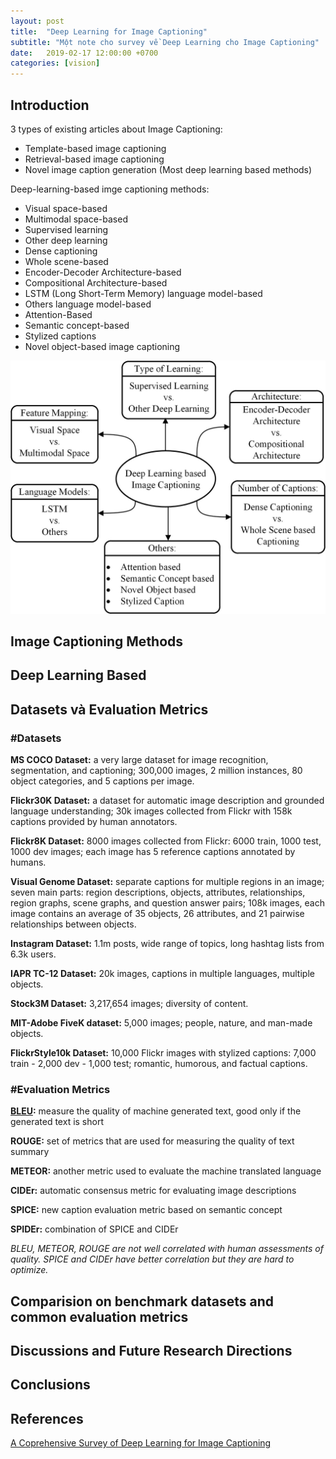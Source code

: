 ```yaml
---
layout: post
title:  "Deep Learning for Image Captioning"
subtitle: "Một note cho survey về Deep Learning cho Image Captioning"
date:   2019-02-17 12:00:00 +0700
categories: [vision]
---
```


## Introduction

3 types of existing articles about Image Captioning:
- Template-based image captioning 
- Retrieval-based image captioning
- Novel image caption generation (Most deep learning based methods)

Deep-learning-based imge captioning methods:

- Visual space-based
- Multimodal space-based
- Supervised learning
- Other deep learning
- Dense captioning
- Whole scene-based
- Encoder-Decoder Architecture-based
- Compositional Architecture-based
- LSTM (Long Short-Term Memory) language model-based
- Others language model-based
- Attention-Based
- Semantic concept-based
- Stylized captions
- Novel object-based image captioning

![](/assets/images/taxonomy-image-captioning.png)
## Image Captioning Methods

## Deep Learning Based

## Datasets và Evaluation Metrics

### #Datasets

**MS COCO Dataset:** a very large dataset for image recognition, segmentation, and captioning; 300,000 images, 2 million instances, 80 object categories, and 5 captions per image.

**Flickr30K Dataset:** a dataset for automatic image description and grounded language understanding; 30k images collected from Flickr with 158k captions provided by human annotators.

**Flickr8K Dataset:** 8000 images collected from Flickr: 6000 train, 1000 test, 1000 dev images; each image has 5 reference captions annotated by humans.

**Visual Genome Dataset:** separate captions for multiple regions in an image; seven main parts: region descriptions, objects, attributes, relationships, region graphs, scene graphs, and question answer pairs; 108k images, each image contains an average of 35 objects, 26 attributes, and 21 pairwise relationships between objects.

**Instagram Dataset:** 1.1m posts, wide range of topics, long hashtag lists from 6.3k users.

**IAPR TC-12 Dataset:** 20k images, captions in multiple languages, multiple objects.

**Stock3M Dataset:** 3,217,654 images; diversity of content.

**MIT-Adobe FiveK dataset:** 5,000 images; people, nature, and man-made objects.

**FlickrStyle10k Dataset:** 10,000 Flickr images with stylized captions: 7,000 train - 2,000 dev - 1,000 test; romantic, humorous, and factual captions.

### #Evaluation Metrics

**[BLEU](https://lego1st.github.io/nlp/2019/02/16/bleu-101.html):** measure the quality of machine generated text, good only if the generated text is short

**ROUGE:** set of metrics that are used for measuring the quality of text summary

**METEOR:** another metric used to evaluate the machine translated language

**CIDEr:** automatic consensus metric for evaluating image descriptions

**SPICE:** new caption evaluation metric based on semantic concept

**SPIDEr:** combination of SPICE and CIDEr

*BLEU, METEOR, ROUGE are not well correlated with human assessments of quality. SPICE and CIDEr have better correlation but they are hard to optimize.*

## Comparision on benchmark datasets and common evaluation metrics

## Discussions and Future Research Directions

## Conclusions

## References

[A Coprehensive Survey of Deep Learning for Image Captioning](https://arxiv.org/pdf/1810.04020.pdf)